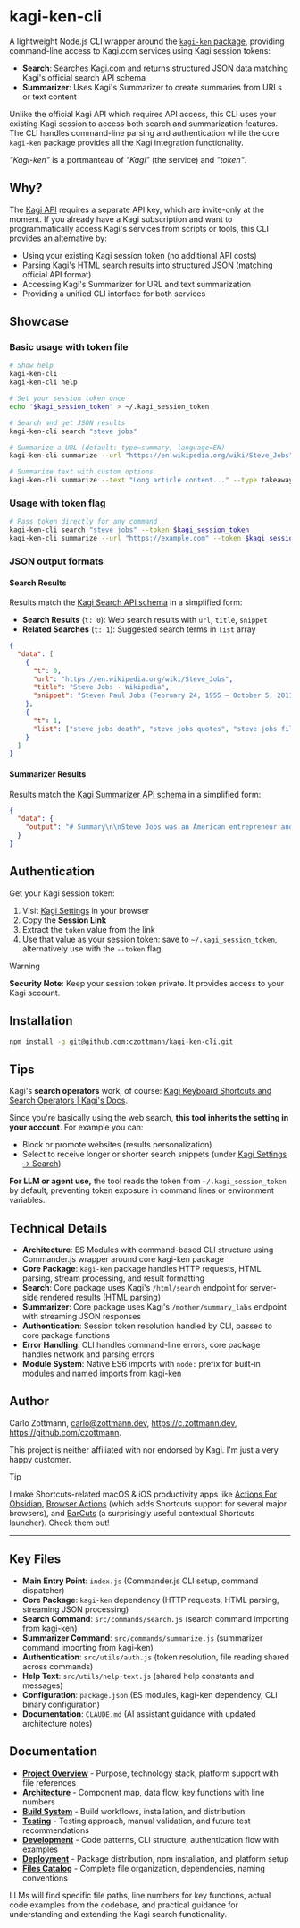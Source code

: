 # kagi-ken-cli

A lightweight Node.js CLI wrapper around the [`kagi-ken` package](https://github.com/czottmann/kagi-ken), providing command-line access to Kagi.com services using Kagi session tokens:

- **Search**: Searches Kagi.com and returns structured JSON data matching Kagi's official search API schema
- **Summarizer**: Uses Kagi's Summarizer to create summaries from URLs or text content

Unlike the official Kagi API which requires API access, this CLI uses your existing Kagi session to access both search and summarization features. The CLI handles command-line parsing and authentication while the core `kagi-ken` package provides all the Kagi integration functionality.

_"Kagi-ken"_ is a portmanteau of _"Kagi"_ (the service) and _"token"_.

## Why?

The [Kagi API](https://help.kagi.com/kagi/api/overview.html) requires a separate API key, which are invite-only at the moment. If you already have a Kagi subscription and want to programmatically access Kagi's services from scripts or tools, this CLI provides an alternative by:

- Using your existing Kagi session token (no additional API costs)
- Parsing Kagi's HTML search results into structured JSON (matching official API format)
- Accessing Kagi's Summarizer for URL and text summarization
- Providing a unified CLI interface for both services


## Showcase

### Basic usage with token file

```bash
# Show help
kagi-ken-cli
kagi-ken-cli help

# Set your session token once
echo "$kagi_session_token" > ~/.kagi_session_token

# Search and get JSON results
kagi-ken-cli search "steve jobs"

# Summarize a URL (default: type=summary, language=EN)
kagi-ken-cli summarize --url "https://en.wikipedia.org/wiki/Steve_Jobs"

# Summarize text with custom options
kagi-ken-cli summarize --text "Long article content..." --type takeaway --language DE
```

### Usage with token flag

```bash
# Pass token directly for any command
kagi-ken-cli search "steve jobs" --token $kagi_session_token
kagi-ken-cli summarize --url "https://example.com" --token $kagi_session_token
```


### JSON output formats

#### Search Results
Results match the [Kagi Search API schema](https://help.kagi.com/kagi/api/search.html#objects) in a simplified form:

- **Search Results** (`t: 0`): Web search results with `url`, `title`, `snippet`
- **Related Searches** (`t: 1`): Suggested search terms in `list` array

```json
{
  "data": [
    {
      "t": 0,
      "url": "https://en.wikipedia.org/wiki/Steve_Jobs",
      "title": "Steve Jobs - Wikipedia",
      "snippet": "Steven Paul Jobs (February 24, 1955 – October 5, 2011) was an American businessman..."
    },
    {
      "t": 1,
      "list": ["steve jobs death", "steve jobs quotes", "steve jobs film"]
    }
  ]
}
```

#### Summarizer Results
Results match the [Kagi Summarizer API schema](https://help.kagi.com/kagi/api/summarizer.html#objects) in a simplified form:

```json
{
  "data": {
    "output": "# Summary\n\nSteve Jobs was an American entrepreneur and inventor who co-founded Apple Inc..."
  }
}
```


## Authentication

Get your Kagi session token:

1. Visit [Kagi Settings](https://kagi.com/settings/user_details) in your browser
2. Copy the **Session Link**
3. Extract the `token` value from the link
4. Use that value as your session token: save to `~/.kagi_session_token`, alternatively use with the `--token` flag

> [!WARNING]
> **Security Note**: Keep your session token private. It provides access to your Kagi account.


## Installation

```bash
npm install -g git@github.com:czottmann/kagi-ken-cli.git
```

## Tips

Kagi's **search operators** work, of course: [Kagi Keyboard Shortcuts and Search Operators | Kagi's Docs](https://help.kagi.com/kagi/features/search-operators.html#search-operators-1).

Since you're basically using the web search, **this tool inherits the setting in your account**. For example you can:

- Block or promote websites (results personalization)
- Select to receive longer or shorter search snippets (under [Kagi Settings → Search](https://kagi.com/settings/search))

**For LLM or agent use,** the tool reads the token from `~/.kagi_session_token` by default, preventing token exposure in command lines or environment variables.


## Technical Details

- **Architecture**: ES Modules with command-based CLI structure using Commander.js wrapper around core kagi-ken package
- **Core Package**: `kagi-ken` package handles HTTP requests, HTML parsing, stream processing, and result formatting
- **Search**: Core package uses Kagi's `/html/search` endpoint for server-side rendered results (HTML parsing)
- **Summarizer**: Core package uses Kagi's `/mother/summary_labs` endpoint with streaming JSON responses
- **Authentication**: Session token resolution handled by CLI, passed to core package functions
- **Error Handling**: CLI handles command-line errors, core package handles network and parsing errors
- **Module System**: Native ES6 imports with `node:` prefix for built-in modules and named imports from kagi-ken

## Author

Carlo Zottmann, <carlo@zottmann.dev>, https://c.zottmann.dev, https://github.com/czottmann.

This project is neither affiliated with nor endorsed by Kagi. I'm just a very happy customer.

> [!TIP]
> I make Shortcuts-related macOS & iOS productivity apps like [Actions For Obsidian](https://actions.work/actions-for-obsidian), [Browser Actions](https://actions.work/browser-actions) (which adds Shortcuts support for several major browsers), and [BarCuts](https://actions.work/barcuts) (a surprisingly useful contextual Shortcuts launcher). Check them out!

---

## Key Files

- **Main Entry Point**: `index.js` (Commander.js CLI setup, command dispatcher)
- **Core Package**: `kagi-ken` dependency (HTTP requests, HTML parsing, streaming JSON processing)
- **Search Command**: `src/commands/search.js` (search command importing from kagi-ken)
- **Summarizer Command**: `src/commands/summarize.js` (summarizer command importing from kagi-ken)
- **Authentication**: `src/utils/auth.js` (token resolution, file reading shared across commands)
- **Help Text**: `src/utils/help-text.js` (shared help constants and messages)
- **Configuration**: `package.json` (ES modules, kagi-ken dependency, CLI binary configuration)
- **Documentation**: `CLAUDE.md` (AI assistant guidance with updated architecture notes)

## Documentation

- **[Project Overview](docs/project-overview.md)** - Purpose, technology stack, platform support with file references
- **[Architecture](docs/architecture.md)** - Component map, data flow, key functions with line numbers
- **[Build System](docs/build-system.md)** - Build workflows, installation, and distribution
- **[Testing](docs/testing.md)** - Testing approach, manual validation, and future test recommendations
- **[Development](docs/development.md)** - Code patterns, CLI structure, authentication flow with examples
- **[Deployment](docs/deployment.md)** - Package distribution, npm installation, and platform setup
- **[Files Catalog](docs/files.md)** - Complete file organization, dependencies, naming conventions

LLMs will find specific file paths, line numbers for key functions, actual code examples from the codebase, and practical guidance for understanding and extending the Kagi search functionality.
